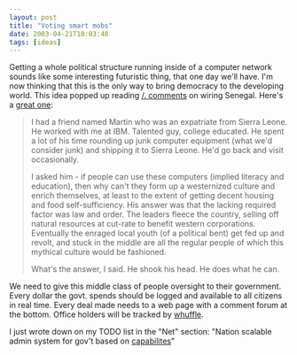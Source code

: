 ```yaml
---
layout: post
title: "Voting smart mobs"
date: 2003-04-21T10:03:48
tags: [ideas]
---
```


Getting a whole political structure running inside of a computer network sounds like some interesting futuristic thing, that one day we'll have. I'm now thinking that this is the only way to bring democracy to the developing world. This idea popped up reading [/. comments][1] on wiring Senegal. Here's a [great one][2]:

> I had a friend named Martin who was an expatriate from Sierra Leone. He worked with me at IBM. Talented guy, college educated. He spent a lot of his time rounding up junk computer equipment (what we'd consider junk) and shipping it to Sierra Leone. He'd go back and visit occasionally.
>
> I asked him - if people can use these computers (implied literacy and education), then why can't they form up a westernized culture and enrich themselves, at least to the extent of getting decent housing and food self-sufficiency. His answer was that the lacking required factor was law and order. The leaders fleece the country, selling off natural resources at cut-rate to benefit western corporations. Eventually the enraged local youth (of a political bent) get fed up and revolt, and stuck in the middle are all the regular people of which this mythical culture would be fashioned.
>
> What's the answer, I said. He shook his head. He does what he can.

We need to give this middle class of people oversight to their government. Every dollar the govt. spends should be logged and available to all citizens in real time. Every deal made needs to a web page with a comment forum at the bottom. Office holders will be tracked by [whuffle][3].

I just wrote down on my TODO list in the "Net" section: "Nation scalable admin system for gov't based on [capabilites][4]"

   [1]: http://slashdot.org/article.pl?sid=03/04/14/2158244&mode=nested&tid=99
   [2]: http://slashdot.org/comments.pl?sid=60806&cid=5731876
   [3]: http://www.oreillynet.com/pub/a/policy/2003/02/24/perspectives.html
   [4]: http://www.erights.org/

